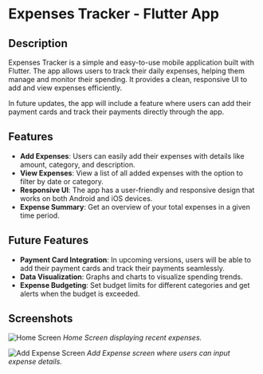 # Expenses Tracker - Flutter App

## Description

Expenses Tracker is a simple and easy-to-use mobile application built with Flutter. The app allows users to track their daily expenses, helping them manage and monitor their spending. It provides a clean, responsive UI to add and view expenses efficiently.

In future updates, the app will include a feature where users can add their payment cards and track their payments directly through the app.

## Features

- **Add Expenses**: Users can easily add their expenses with details like amount, category, and description.
- **View Expenses**: View a list of all added expenses with the option to filter by date or category.
- **Responsive UI**: The app has a user-friendly and responsive design that works on both Android and iOS devices.
- **Expense Summary**: Get an overview of your total expenses in a given time period.

## Future Features

- **Payment Card Integration**: In upcoming versions, users will be able to add their payment cards and track their payments seamlessly.
- **Data Visualization**: Graphs and charts to visualize spending trends.
- **Expense Budgeting**: Set budget limits for different categories and get alerts when the budget is exceeded.

## Screenshots

![Home Screen](assets/home_screen.png)
*Home Screen displaying recent expenses.*

![Add Expense Screen](assets/add_expense.png)
*Add Expense screen where users can input expense details.*


